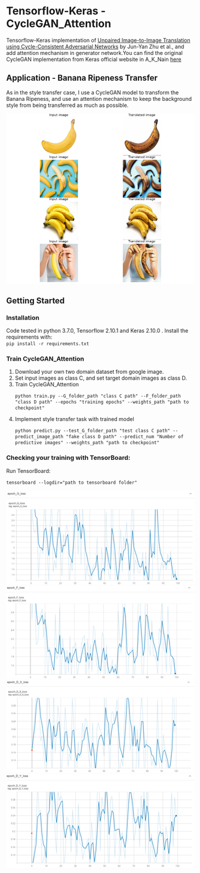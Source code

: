 # Tensorflow-Keras - CycleGAN_Attention

Tensorflow-Keras implementation of [Unpaired Image-to-Image Translation using Cycle-Consistent Adversarial Networks](https://arxiv.org/pdf/1703.10593)
by Jun-Yan Zhu et al., and add attention mechanism in generator network.You can find the original CycleGAN implementation from Keras official website
in A_K_Nain [here](https://keras.io/examples/generative/cyclegan/)

## Application - Banana Ripeness Transfer
As in the style transfer case, I use a CycleGAN model to transform the Banana Ripeness, and use an attention mechanism to keep the background style from being transferred as much as possible.

![](Data/ReadME/Predict_result.png)

## Getting Started
### Installation
Code tested in python 3.7.0, Tensorflow 2.10.1 and  Keras 2.10.0 .
Install the requirements with:\
`pip install -r requirements.txt`
### Train CycleGAN_Attention
1. Download your own two domain dataset from google image.
2. Set input images as class C, and set target domain images as class D.
3. Train CycleGAN_Attention
   ```
   python train.py --G_folder_path "class C path" --F_folder_path "class D path" --epochs "training epochs" --weights_path "path to checkpoint"
   ```
4. Implement style transfer task with trained model
   ```
   python predict.py --test_G_folder_path "test class C path" --predict_image_path "fake class D path" --predict_num "Number of predictive images" --weights_path "path to checkpoint"
   ```

### Checking your training with TensorBoard:
 Run TensorBoard:
 ```
 tensorboard --logdir="path to tensorboard folder"
 ```

![](Data/ReadME/G_G_Loss.png) 
![](Data/ReadME/G_F_Loss.png)
![](Data/ReadME/D_X_Loss.png) 
![](Data/ReadME/D_Y_Loss.png)
